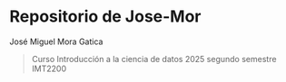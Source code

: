 # Repositorio de Jose-Mor
José Miguel Mora Gatica
> Curso Introducción a la ciencia de datos 2025 segundo semestre  
IMT2200
